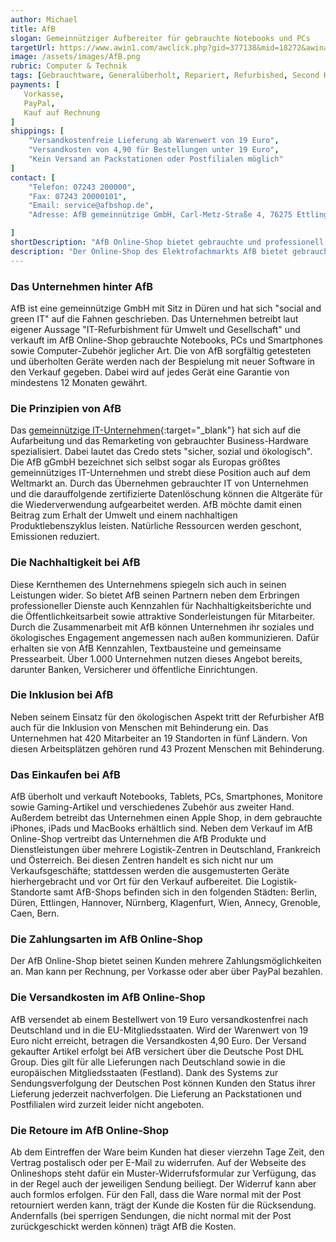 ```yaml
---
author: Michael
title: AfB
slogan: Gemeinnütziger Aufbereiter für gebrauchte Notebooks und PCs
targetUrl: https://www.awin1.com/awclick.php?gid=377138&mid=18272&awinaffid=731132&linkid=2648760&clickref=
image: /assets/images/AfB.png
rubric: Computer & Technik
tags: [Gebrauchtware, Generalüberholt, Repariert, Refurbished, Second Hand]
payments: [
   Vorkasse,
   PayPal,
   Kauf auf Rechnung
]
shippings: [
    "Versandkostenfreie Lieferung ab Warenwert von 19 Euro",
    "Versandkosten von 4,90 für Bestellungen unter 19 Euro",
    "Kein Versand an Packstationen oder Postfilialen möglich"
]
contact: [
    "Telefon: 07243 200000",
    "Fax: 07243 20000101",
    "Email: service@afbshop.de",
    "Adresse: AfB gemeinnützige GmbH, Carl-Metz-Straße 4, 76275 Ettlingen"

]
shortDescription: "AfB Online-Shop bietet gebrauchte und professionell aufbereitete Notebooks sowie Desktop-PCs für mehr Nachhaltigkeit und weniger Verschwendung."
description: "Der Online-Shop des Elektrofachmarkts AfB bietet gebrauchte, generalüberholte Hardware für den Business-Bereich an. Der Dienstleister bietet Unternehmen einen Rundum-Service von der Abholung der Geräte über die vollständige Vernichtung aller Daten beziehungsweise Gerätezerlegung bis zum Remarketing der gebrauchten Hardware. Dabei wirbt AfB mit seiner Art des nachhaltigen Wirtschaftens sowie seinem besonderen Stellenwert als gemeinnützige GmbH."
---
```


### Das Unternehmen hinter AfB

AfB ist eine gemeinnützige GmbH mit Sitz in Düren und hat sich "social and green IT" auf die Fahnen geschrieben. Das Unternehmen betreibt laut eigener Aussage "IT-Refurbishment für Umwelt und Gesellschaft" und verkauft im AfB Online-Shop gebrauchte Notebooks, PCs und Smartphones sowie Computer-Zubehör jeglicher Art. Die von AfB sorgfältig getesteten und überholten Geräte werden nach der Bespielung mit neuer Software in den Verkauf gegeben. Dabei wird auf jedes Gerät eine Garantie von mindestens 12 Monaten gewährt. 

### Die Prinzipien von AfB

Das [gemeinnützige IT-Unternehmen](https://www.afbshop.de/ueber-uns){:target="_blank"} hat sich auf die Aufarbeitung und das Remarketing von gebrauchter Business-Hardware spezialisiert. Dabei lautet das Credo stets "sicher, sozial und ökologisch". Die AfB gGmbH bezeichnet sich selbst sogar als Europas größtes gemeinnütziges IT-Unternehmen und strebt diese Position auch auf dem Weltmarkt an. Durch das Übernehmen gebrauchter IT von Unternehmen und die darauffolgende zertifizierte Datenlöschung können die Altgeräte für die Wiederverwendung aufgearbeitet werden. AfB möchte damit einen Beitrag zum Erhalt der Umwelt und einem nachhaltigen Produktlebenszyklus leisten. Natürliche Ressourcen werden geschont, Emissionen reduziert.

### Die Nachhaltigkeit bei AfB

Diese Kernthemen des Unternehmens spiegeln sich auch in seinen Leistungen wider. So bietet AfB seinen Partnern neben dem Erbringen professioneller Dienste auch Kennzahlen für Nachhaltigkeitsberichte und die Öffentlichkeitsarbeit sowie attraktive Sonderleistungen für Mitarbeiter. Durch die Zusammenarbeit mit AfB können Unternehmen ihr soziales und ökologisches Engagement angemessen nach außen kommunizieren. Dafür erhalten sie von AfB Kennzahlen, Textbausteine und gemeinsame Pressearbeit. Über 1.000 Unternehmen nutzen dieses Angebot bereits, darunter Banken, Versicherer und öffentliche Einrichtungen.

### Die Inklusion bei AfB

Neben seinem Einsatz für den ökologischen Aspekt tritt der Refurbisher AfB auch für die Inklusion von Menschen mit Behinderung ein. Das Unternehmen hat 420 Mitarbeiter an 19 Standorten in fünf Ländern. Von diesen Arbeitsplätzen gehören rund 43 Prozent Menschen mit Behinderung.

### Das Einkaufen bei AfB

AfB überholt und verkauft Notebooks, Tablets, PCs, Smartphones, Monitore sowie Gaming-Artikel und verschiedenes Zubehör aus zweiter Hand. Außerdem betreibt das Unternehmen einen Apple Shop, in dem gebrauchte iPhones, iPads und MacBooks erhältlich sind. Neben dem Verkauf im AfB Online-Shop vertreibt das Unternehmen die AfB Produkte und Dienstleistungen über mehrere Logistik-Zentren in Deutschland, Frankreich und Österreich. Bei diesen Zentren handelt es sich nicht nur um Verkaufsgeschäfte; stattdessen werden die ausgemusterten Geräte hierhergebracht und vor Ort für den Verkauf aufbereitet. Die Logistik-Standorte samt AfB-Shops befinden sich in den folgenden Städten: Berlin, Düren, Ettlingen, Hannover, Nürnberg, Klagenfurt, Wien, Annecy, Grenoble, Caen, Bern.

### Die Zahlungsarten im AfB Online-Shop

Der AfB Online-Shop bietet seinen Kunden mehrere Zahlungsmöglichkeiten an. Man kann per Rechnung, per Vorkasse oder aber über PayPal bezahlen.

### Die Versandkosten im AfB Online-Shop

AfB versendet ab einem Bestellwert von 19 Euro versandkostenfrei nach Deutschland und in die EU-Mitgliedsstaaten. Wird der Warenwert von 19 Euro nicht erreicht, betragen die Versandkosten 4,90 Euro. Der Versand gekaufter Artikel erfolgt bei AfB versichert über die Deutsche Post DHL Group. Dies gilt für alle Lieferungen nach Deutschland sowie in die europäischen Mitgliedsstaaten (Festland). Dank des Systems zur Sendungsverfolgung der Deutschen Post können Kunden den Status ihrer Lieferung jederzeit nachverfolgen. Die Lieferung an Packstationen und Postfilialen wird zurzeit leider nicht angeboten.

### Die Retoure im AfB Online-Shop

Ab dem Eintreffen der Ware beim Kunden hat dieser vierzehn Tage Zeit, den Vertrag postalisch oder per E-Mail zu widerrufen. Auf der Webseite des Onlineshops steht dafür ein Muster-Widerrufsformular zur Verfügung, das in der Regel auch der jeweiligen Sendung beiliegt. Der Widerruf kann aber auch formlos erfolgen. Für den Fall, dass die Ware normal mit der Post retourniert werden kann, trägt der Kunde die Kosten für die Rücksendung. Andernfalls (bei sperrigen Sendungen, die nicht normal mit der Post zurückgeschickt werden können) trägt AfB die Kosten.
